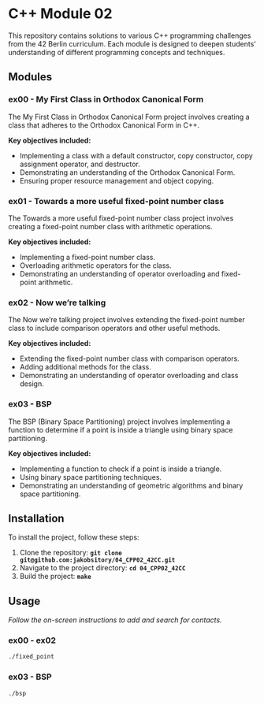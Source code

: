 # **C++ Module 02**

This repository contains solutions to various C++ programming challenges from the 42 Berlin curriculum. Each module is designed to deepen students' understanding of different programming concepts and techniques.

## **Modules**

### **ex00 - My First Class in Orthodox Canonical Form**
The My First Class in Orthodox Canonical Form project involves creating a class that adheres to the Orthodox Canonical Form in C++.

**Key objectives included:**

- Implementing a class with a default constructor, copy constructor, copy assignment operator, and destructor.
- Demonstrating an understanding of the Orthodox Canonical Form.
- Ensuring proper resource management and object copying.

### **ex01 - Towards a more useful fixed-point number class**
The Towards a more useful fixed-point number class project involves creating a fixed-point number class with arithmetic operations.

**Key objectives included:**

- Implementing a fixed-point number class.
- Overloading arithmetic operators for the class.
- Demonstrating an understanding of operator overloading and fixed-point arithmetic.

### **ex02 - Now we’re talking**
The Now we’re talking project involves extending the fixed-point number class to include comparison operators and other useful methods.

**Key objectives included:**

- Extending the fixed-point number class with comparison operators.
- Adding additional methods for the class.
- Demonstrating an understanding of operator overloading and class design.

### **ex03 - BSP**
The BSP (Binary Space Partitioning) project involves implementing a function to determine if a point is inside a triangle using binary space partitioning.

**Key objectives included:**

- Implementing a function to check if a point is inside a triangle.
- Using binary space partitioning techniques.
- Demonstrating an understanding of geometric algorithms and binary space partitioning.

## **Installation**

To install the project, follow these steps:

1. Clone the repository: **`git clone git@github.com:jakobsitory/04_CPP02_42CC.git`**
2. Navigate to the project directory: **`cd 04_CPP02_42CC`**
3. Build the project: **`make`**

## **Usage**
_Follow the on-screen instructions to add and search for contacts._
### **ex00 - ex02**
```bash
./fixed_point
```
### **ex03 - BSP**
```bash
./bsp
```
